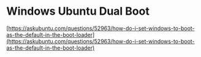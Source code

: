# Windows Ubuntu Dual Boot

[https://askubuntu.com/questions/52963/how-do-i-set-windows-to-boot-as-the-default-in-the-boot-loader](https://askubuntu.com/questions/52963/how-do-i-set-windows-to-boot-as-the-default-in-the-boot-loader)
